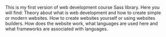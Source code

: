 This is my first version of web development course Sass library.
Here you will find:
Theory about what is web development and how to create simple or modern websites. How to create websites yourself or using websites builders. How does the website work, what languages are used here and what frameworks are associated with languages.

